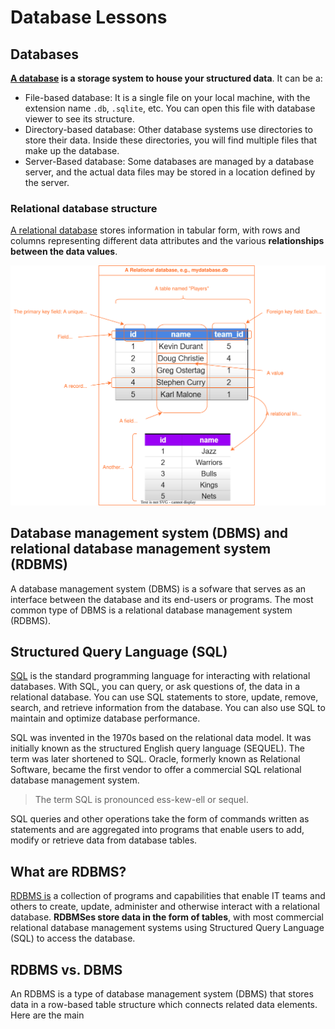 # Database Lessons


## Databases

**[A database][datacamp1] is a storage system to house your structured data**. It can be a:

- File-based database: It is a single file on your local machine, with the extension name `.db`, `.sqlite`, etc. You can open this file with database viewer to see its structure.
- Directory-based database: Other database systems use directories to store their data. Inside these directories, you will find multiple files that make up the database.
- Server-Based database: Some databases are managed by a database server, and the actual data files may be stored in a location defined by the server.

### Relational database structure

[A relational database][aws] stores information in tabular form, with rows and columns representing different data attributes and the various **relationships between the data values**.

![](./assets/relational-databases.svg)

## Database management system (DBMS) and relational database management system (RDBMS)

A database management system (DBMS) is a sofware that serves as an interface between the database and its end-users or programs. The most common type of DBMS is a relational database management system (RDBMS).

## Structured Query Language (SQL)

[SQL][datacamp] is the standard programming language for interacting with relational databases. With SQL, you can query, or ask questions of, the data in a relational database. You can use SQL statements to store, update, remove, search, and retrieve information from the database. You can also use SQL to maintain and optimize database performance.

SQL was invented in the 1970s based on the relational data model. It was initially known as the structured English query language (SEQUEL). The term was later shortened to SQL. Oracle, formerly known as Relational Software, became the first vendor to offer a commercial SQL relational database management system.

> The term SQL is pronounced ess-kew-ell or sequel.

SQL queries and other operations take the form of commands written as statements and are aggregated into programs that enable users to add, modify or retrieve data from database tables.

## What are RDBMS?

[RDBMS is] a collection of programs and capabilities that enable IT teams and others to create, update, administer and otherwise interact with a relational database. **RDBMSes store data in the form of tables**, with most commercial relational database management systems using Structured Query Language (SQL) to access the database.


## RDBMS vs. DBMS

An RDBMS is a type of database management system (DBMS) that stores data in a row-based table structure which connects related data elements. Here are the main

[RDBMS is]: https://www.techtarget.com/searchdatamanagement/definition/RDBMS-relational-database-management-system
[aws]: https://aws.amazon.com/what-is/sql/#:~:text=Structured%20query%20language%20(SQL)%20is,relationships%20between%20the%20data%20values.
[datacamp]: https://www.datacamp.com/blog/sql-server-postgresql-mysql-whats-the-difference-where-do-i-start
[datacamp1]: https://www.datacamp.com/blog/is-sql-a-programming-language
